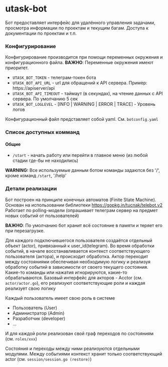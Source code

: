 # utask-bot

Бот предоставляет интерфейс для удалённого управления задачами, просмотра информации по проектам
и текущим багам.  Доступа к документации по проектам и т.п.


### Конфигурирование
Конфигурирование производится при помощи переменных окружения и конфигурационного файла.
**ВАЖНО**: Переменные окружения имеют приоритет.

* `UTASK_BOT_TOKEN` - телеграм-токен бота
* `UTASK_BOT_API_URL` - url для обращений к API сервера. Пример: https://apiserver/api
* `UTASK_BOT_API_TIMEOUT` - таймаут (в секундах), на чтение данных с API сервера. По умолчанию 5 сек
* `UTASK_BOT_LOGLEVEL` - [INFO | WARNING | ERROR | TRACE] - Уровень логов

Конфигурационный файл представляет собой yaml. См. `botconfig.yaml`


### Список доступных комманд
#### Общие
* `/start` - начать работу или перейти в главное меню (из любой стадии где-бы не находились)

**WARNING:** Все используемые данным ботом команды задаются без '/',
кроме команд `/start`, '/help'

### Детали реализации

Бот построен на принципе конечных автоматов (Finite State Machine).
Основан на использовании библиотеки https://gopkg.in/tucnak/telebot.v2
Работает по polling-модели (опрашивает телеграм сервер на предмет новых событий от пользователей)

**ВАЖНО**: По умолчанию бот хранит всё состояние в памяти и теряет его при перезагрузке.

Для каждого подключившегося пользователя создаётся отдельный объект (actor), привязанный к user_id(telegram).
Во время обработки событий, в начале восстанавливается контекст соответствующего пользователя (актора),
и происходит обработка. Актор переходит между состояниями обеспечивая необходимую логику
и реализуя обработку событий в зависимости от своего текущего состояния.
Какие-то команды или нажатия игнорируются, какие-то обрабатываются.
Базовый интерфейс для акторов - Acctor (см. `actor/actor.go`), его реализуют соответствующие роли
и каждая реализует свою логику

Каждый пользователь имеет свою роль в системе
* Пользователь (User)
* Администратор (Admin)
* Разработчик (developer)
* ...

И для каждой роли реализован свой граф переходов по состояниям (см. `roles/xxx`)

Состояния и переходы между ними реализуются отдельными модулями.
Между событиями контекст хранит только соответствующий actor (см. `session/session.go (restore)`)
